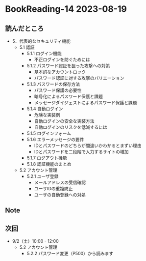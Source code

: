 # BookReading-14 2023-08-19

## 読んだところ
- 5．代表的なセキュリティ機能
  - 5.1 認証
    - 5.1.1 ログイン機能
      - 不正ログインを防ぐためには
    - 5.1.2 パスワード認証を狙った攻撃への対策
      - 基本的なアカウントロック
      - パスワード認証に対する攻撃のバリエーション
    - 5.1.3 パスワードの保存方法
      - パスワード保護の必要性
      - 暗号化によるパスワード保護と課題
      - メッセージダイジェストによるパスワード保護と課題
    - 5.1.4 自動ログイン
      - 危険な実装例
      - 自動ログインの安全な実装方法
      - 自動ログインのリスクを低減するには
    - 5.1.5 ログインフォーム
    - 5.1.6 エラーメッセージの要件
      - IDとパスワードのどちらが間違いかわかるとまずい理由
      - IDとパスワードを二段階で入力するサイトの増加
    - 5.1.7 ログアウト機能
    - 5.1.8 認証機能のまとめ
  - 5.2 アカウント管理
    - 5.2.1 ユーザ登録
      - メールアドレスの受信確認
      - ユーザIDの重複防止
      - ユーザの自動登録への対処

## Note

## 次回
- 9/2（土）10:00 - 12:00
  - 5.2 アカウント管理
    - 5.2.2 パスワード変更（P500）から読みます
